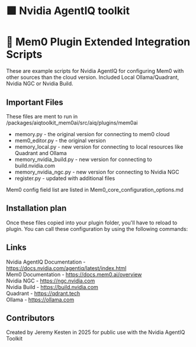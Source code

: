 # 🟩 Nvidia AgentIQ toolkit
# 🔌 Mem0 Plugin Extended Integration Scripts

These are example scripts for Nvidia AgentIQ for configuring Mem0 with other sources than the cloud version. Included Local Ollama/Quadrant, Nvidia NGC or Nvidia Build.

## Important Files

These files are ment to run in <aiq folder>/packages/aiqtoolkit_mem0ai/src/aiq/plugins/mem0ai

* memory.py - the original version for connecting to mem0 cloud
* mem0_editor.py - the original version
* memory_local.py - new version for connecting to local resources like Quadrant and Ollama
* memory_nvidia_build.py - new version for connecting to build.nvidia.com
* memory_nvidia_ngc.py - new version for connecting to Nvidia NGC
* register.py - updated with additional files

Mem0 config field list are listed in Mem0_core_configuration_options.md

## Installation plan

Once these files copied into your plugin folder, you'll have to reload to plugin. You can call these configuration by using the following commands:

## Links

Nvidia AgentIQ Documentation - https://docs.nvidia.com/agentiq/latest/index.html  
Mem0 Documentation - https://docs.mem0.ai/overview  
Nvidia NGC - https://ngc.nvidia.com  
Nvidia Build - https://build.nvidia.com  
Quadrant - https://qdrant.tech  
Ollama - https://ollama.com  

## Contributors

Created by Jeremy Kesten in 2025 for public use with the Nvidia AgentIQ Toolkit
